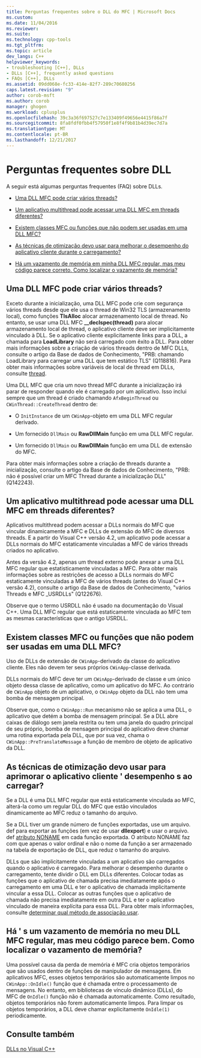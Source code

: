 ```yaml
---
title: Perguntas frequentes sobre o DLL do MFC | Microsoft Docs
ms.custom: 
ms.date: 11/04/2016
ms.reviewer: 
ms.suite: 
ms.technology: cpp-tools
ms.tgt_pltfrm: 
ms.topic: article
dev_langs: C++
helpviewer_keywords:
- troubleshooting [C++], DLLs
- DLLs [C++], frequently asked questions
- FAQs [C++], DLLs
ms.assetid: 09dd068e-fc33-414e-82f7-289c70680256
caps.latest.revision: "9"
author: corob-msft
ms.author: corob
manager: ghogen
ms.workload: cplusplus
ms.openlocfilehash: 39c3a36f697527c7e133409f49656e4415f86a7f
ms.sourcegitcommit: 8fa8fdf0fbb4f57950f1e8f4f9b81b4d39ec7d7a
ms.translationtype: MT
ms.contentlocale: pt-BR
ms.lasthandoff: 12/21/2017
---
```

# <a name="dll-frequently-asked-questions"></a>Perguntas frequentes sobre DLL  
  
A seguir está algumas perguntas frequentes (FAQ) sobre DLLs.  
    
-   [Uma DLL MFC pode criar vários threads?](#mfc_multithreaded_1)  

-   [Um aplicativo multithread pode acessar uma DLL MFC em threads diferentes?](#mfc_multithreaded_2)  
  
-   [Existem classes MFC ou funções que não podem ser usadas em uma DLL MFC?](#mfc_prohibited_classes)  
  
-   [As técnicas de otimização devo usar para melhorar o desempenho do aplicativo cliente durante o carregamento?](#mfc_optimization)  
  
-   [Há um vazamento de memória em minha DLL MFC regular, mas meu código parece correto. Como localizar o vazamento de memória?](#memory_leak)  

## <a name="mfc_multithreaded_1"></a>Uma DLL MFC pode criar vários threads?  
  
Exceto durante a inicialização, uma DLL MFC pode crie com segurança vários threads desde que ele usa o thread de Win32 TLS (armazenamento local), como funções **TlsAlloc** alocar armazenamento local de thread. No entanto, se usar uma DLL MFC **__declspec(thread)** para alocar armazenamento local de thread, o aplicativo cliente deve ser implicitamente vinculado à DLL. Se o aplicativo cliente explicitamente links para a DLL, a chamada para **LoadLibrary** não será carregado com êxito a DLL. Para obter mais informações sobre a criação de vários threads dentro de MFC DLLs, consulte o artigo da Base de dados de Conhecimento, "PRB: chamando LoadLibrary para carregar uma DLL que tem estático TLS" (Q118816). Para obter mais informações sobre variáveis de local de thread em DLLs, consulte [thread](../cpp/thread.md).
  
 Uma DLL MFC que cria um novo thread MFC durante a inicialização irá parar de responder quando ele é carregado por um aplicativo. Isso inclui sempre que um thread é criado chamando `AfxBeginThread` ou `CWinThread::CreateThread` dentro de:  
  
-   O `InitInstance` de um `CWinApp`-objeto em uma DLL MFC regular derivado.  
  
-   Um fornecido `DllMain` ou **RawDllMain** função em uma DLL MFC regular.  
  
-   Um fornecido `DllMain` ou **RawDllMain** função em uma DLL de extensão do MFC.  
  
 Para obter mais informações sobre a criação de threads durante a inicialização, consulte o artigo da Base de dados de Conhecimento, "PRB: não é possível criar um MFC Thread durante a inicialização DLL" (Q142243).  
  
## <a name="mfc_multithreaded_2"></a>Um aplicativo multithread pode acessar uma DLL MFC em threads diferentes?
Aplicativos multithread podem acessar a DLLs normais do MFC que vincular dinamicamente a MFC e DLLs de extensão do MFC de diversos threads. E a partir do Visual C++ versão 4.2, um aplicativo pode acessar a DLLs normais do MFC estaticamente vinculadas a MFC de vários threads criados no aplicativo.  
  
 Antes da versão 4.2, apenas um thread externo pode anexar a uma DLL MFC regular que estatisticamente vinculadas a MFC. Para obter mais informações sobre as restrições de acesso a DLLs normais do MFC estaticamente vinculadas a MFC de vários threads (antes do Visual C++ versão 4.2), consulte o artigo da Base de dados de Conhecimento, "vários Threads e MFC _USRDLLs" (Q122676).  
  
 Observe que o termo USRDLL não é usado na documentação do Visual C++. Uma DLL MFC regular que está estaticamente vinculada ao MFC tem as mesmas características que o antigo USRDLL.  


## <a name="mfc_prohibited_classes"></a>Existem classes MFC ou funções que não podem ser usadas em uma DLL MFC?
Uso de DLLs de extensão de `CWinApp`-derivado da classe do aplicativo cliente. Eles não devem ter seus próprios `CWinApp`-classe derivada.  
  
DLLs normais do MFC deve ter um `CWinApp`-derivado de classe e um único objeto dessa classe de aplicativo, como um aplicativo do MFC. Ao contrário de `CWinApp` objeto de um aplicativo, o `CWinApp` objeto da DLL não tem uma bomba de mensagem principal.  
  
 Observe que, como o `CWinApp::Run` mecanismo não se aplica a uma DLL, o aplicativo que detém a bomba de mensagem principal. Se a DLL abre caixas de diálogo sem janela restrita ou tem uma janela do quadro principal de seu próprio, bomba de mensagem principal do aplicativo deve chamar uma rotina exportada pela DLL, que por sua vez, chama o `CWinApp::PreTranslateMessage` a função de membro de objeto de aplicativo da DLL.  

## <a name="mfc_optimization"></a>As técnicas de otimização devo usar para aprimorar o aplicativo cliente &#39; desempenho s ao carregar?
Se a DLL é uma DLL MFC regular que está estaticamente vinculada ao MFC, alterá-la como um regular DLL do MFC que estão vinculados dinamicamente ao MFC reduz o tamanho do arquivo.  
  
 Se a DLL tiver um grande número de funções exportadas, use um arquivo. def para exportar as funções (em vez de usar **dllexport**) e usar o arquivo. def [atributo NONAME](../build/exporting-functions-from-a-dll-by-ordinal-rather-than-by-name.md) em cada função exportada. O atributo NONAME faz com que apenas o valor ordinal e não o nome da função a ser armazenado na tabela de exportação de DLL, que reduz o tamanho do arquivo.  
  
 DLLs que são implicitamente vinculadas a um aplicativo são carregados quando o aplicativo é carregado. Para melhorar o desempenho durante o carregamento, tente dividir o DLL em DLLs diferentes. Colocar todas as funções que o aplicativo de chamada precisa imediatamente após o carregamento em uma DLL e ter o aplicativo de chamada implicitamente vincular a essa DLL. Colocar as outras funções que o aplicativo de chamada não precisa imediatamente em outra DLL e ter o aplicativo vinculado de maneira explícita para essa DLL. Para obter mais informações, consulte [determinar qual método de associação usar](../build/linking-an-executable-to-a-dll.md#determining-which-linking-method-to-use).  

## <a name="memory_leak"></a>Há &#39; s um vazamento de memória no meu DLL MFC regular, mas meu código parece bem. Como localizar o vazamento de memória?  
  
Uma possível causa da perda de memória é MFC cria objetos temporários que são usados dentro de funções de manipulador de mensagens. Em aplicativos MFC, esses objetos temporários são automaticamente limpos no `CWinApp::OnIdle()` função que é chamada entre o processamento de mensagens. No entanto, em bibliotecas de vínculo dinâmico (DLLs), do MFC de `OnIdle()` função não é chamada automaticamente. Como resultado, objetos temporários não forem automaticamente limpos. Para limpar os objetos temporários, a DLL deve chamar explicitamente `OnIdle(1)` periodicamente.  
  
## <a name="see-also"></a>Consulte também  
 [DLLs no Visual C++](../build/dlls-in-visual-cpp.md)